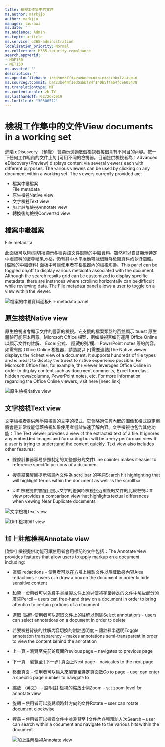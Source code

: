 ```yaml
---
title: 檢視工作集中的文件
ms.author: markjjo
author: markjjo
manager: laurawi
ms.date: ''
ms.audience: Admin
ms.topic: article
ms.service: o365-administration
localization_priority: Normal
ms.collection: M365-security-compliance
search.appverid:
- MOE150
- MET150
ms.assetid: ''
description: ''
ms.openlocfilehash: 155d5663ff54e48bee0c0561e58319b5f213c016
ms.sourcegitcommit: baf23be44f1ed5abbf84f140b5ffa64fce605478
ms.translationtype: MT
ms.contentlocale: zh-TW
ms.lasthandoff: 02/26/2019
ms.locfileid: "30306512"
---
```

# <a name="view-documents-in-a-working-set"></a><span data-ttu-id="aa8c1-102">檢視工作集中的文件</span><span class="sxs-lookup"><span data-stu-id="aa8c1-102">View documents in a working set</span></span>

<span data-ttu-id="aa8c1-p101">進階 eDiscovery （預覽） 會顯示透過數個檢視者每個具有不同目的內容。按一下任何工作組內的文件上的 [可用不同的檢視器。目前提供檢視者為：</span><span class="sxs-lookup"><span data-stu-id="aa8c1-p101">Advanced eDiscovery (Preview) displays content via several viewers each with different purposes. The various viewers can be used by clicking on any document within a working set. The viewers currently provided are:</span></span>

- <span data-ttu-id="aa8c1-106">檔案中繼檔案  
</span><span class="sxs-lookup"><span data-stu-id="aa8c1-106">File metadata</span></span>
- <span data-ttu-id="aa8c1-107">原生檢視</span><span class="sxs-lookup"><span data-stu-id="aa8c1-107">Native view</span></span>
- <span data-ttu-id="aa8c1-108">文字檢視</span><span class="sxs-lookup"><span data-stu-id="aa8c1-108">Text view</span></span>
- <span data-ttu-id="aa8c1-109">加上註解檢視</span><span class="sxs-lookup"><span data-stu-id="aa8c1-109">Annotate view</span></span>
- <span data-ttu-id="aa8c1-110">轉換後的檢視</span><span class="sxs-lookup"><span data-stu-id="aa8c1-110">Converted view</span></span>

## <a name="file-metadata"></a><span data-ttu-id="aa8c1-111">檔案中繼檔案  
</span><span class="sxs-lookup"><span data-stu-id="aa8c1-111">File metadata</span></span>

<span data-ttu-id="aa8c1-p102">此面板可以開/關切換顯示各種與該文件關聯的中繼資料。雖然可以自訂顯示特定中繼資料的搜尋結果方格，仍有其中水平捲動可能很難時檢閱資料的執行個體。[檔案的中繼資料] 面板中可讓使用者在檢視器內的檢視切換。</span><span class="sxs-lookup"><span data-stu-id="aa8c1-p102">This panel can be toggled on/off to display various metadata associated with the document. Although the search results grid can be customized to display specific metadata, there are instances where scrolling horizontally can be difficult while reviewing data. The File metadata panel allows a user to toggle on a view within the viewer.</span></span>

![<span data-ttu-id="aa8c1-115">檔案的中繼資料面板</span><span class="sxs-lookup"><span data-stu-id="aa8c1-115">File metadata panel</span></span>
](../media/Reviewimage2.png)

## <a name="native-view"></a><span data-ttu-id="aa8c1-116">原生檢視</span><span class="sxs-lookup"><span data-stu-id="aa8c1-116">Native view</span></span>

<span data-ttu-id="aa8c1-p103">原生檢視者會顯示文件的豐富的檢視。它支援的檔案類型的百並顯示 truest 原生體驗可能原本用意。Microsoft Office 檔案，例如檢視器如何運用 Office Online 以顯示文件的註解、 Excel 公式、 隱藏的列/欄、 PowerPoint notes 等的內容。如需有關 Office Online 檢視器，請造訪以下\[需要連結\]</span><span class="sxs-lookup"><span data-stu-id="aa8c1-p103">The Native viewer displays the richest view of a document. It supports hundreds of file types and is meant to display the truest to native experience possible. For Microsoft Office files, for example, the viewer leverages Office Online in order to display content such as document comments, Excel formulas, hidden rows/columns, PowerPoint notes, etc. For more information regarding the Office Online viewers, visit here \[need link\]</span></span>

![<span data-ttu-id="aa8c1-120">原生檢視</span><span class="sxs-lookup"><span data-stu-id="aa8c1-120">Native view</span></span>
](../media/Reviewimage3.png)

## <a name="text-view"></a><span data-ttu-id="aa8c1-121">文字檢視</span><span class="sxs-lookup"><span data-stu-id="aa8c1-121">Text view</span></span>

<span data-ttu-id="aa8c1-p104">文字檢視者提供解壓縮檔案的文字的模式。它會略過任何內嵌的圖像和格式設定但將會是非常效能低落檢視如果使用者嘗試快速了解內容。文字檢視也包含其他功能：</span><span class="sxs-lookup"><span data-stu-id="aa8c1-p104">The Text viewer provides a view of the extracted text of a file. It ignores any embedded images and formatting but will be a very performant view if a user is trying to understand the content quickly. Text view also includes other features:</span></span>

  - <span data-ttu-id="aa8c1-125">線條計數器容易參照特定的某些部分的文件</span><span class="sxs-lookup"><span data-stu-id="aa8c1-125">Line counter makes it easier to reference specific portions of a document</span></span>

  - <span data-ttu-id="aa8c1-126">搜尋結果醒目提示強調內文件為 scrollbar 的字詞</span><span class="sxs-lookup"><span data-stu-id="aa8c1-126">Search hit highlighting that will highlight terms within the document as well as the scrollbar</span></span>

  - <span data-ttu-id="aa8c1-127">Diff 檢視提供會醒目提示文字的差異時檢視接近重複的文件的比較檢視</span><span class="sxs-lookup"><span data-stu-id="aa8c1-127">Diff view provides a comparison view that highlights textual differences when viewing Near Duplicate documents</span></span>

![<span data-ttu-id="aa8c1-128">文字檢視</span><span class="sxs-lookup"><span data-stu-id="aa8c1-128">Text view</span></span>
](../media/Reviewimage4.png)

![<span data-ttu-id="aa8c1-129">Diff 檢視</span><span class="sxs-lookup"><span data-stu-id="aa8c1-129">Diff view</span></span>
](../media/Reviewimage5.png)

## <a name="annotate-view"></a><span data-ttu-id="aa8c1-130">加上註解檢視</span><span class="sxs-lookup"><span data-stu-id="aa8c1-130">Annotate view</span></span>

<span data-ttu-id="aa8c1-131">[附註] 檢視提供功能可讓使用者套用標記的文件包括：</span><span class="sxs-lookup"><span data-stu-id="aa8c1-131">The Annotate view provides features that allow users to apply markup on a document including:</span></span>

  - <span data-ttu-id="aa8c1-132">區域 redactions – 使用者可以在方塊上繪製文件以隱藏敏感內容</span><span class="sxs-lookup"><span data-stu-id="aa8c1-132">Area redactions – users can draw a box on the document in order to hide sensitive content</span></span>

  - <span data-ttu-id="aa8c1-133">鉛筆 – 使用者可以免費手掌繪製文件上的以便將移至特定的文件中某些部分的廣告</span><span class="sxs-lookup"><span data-stu-id="aa8c1-133">Pencil – users can free-hand draw on a document in order to bring attention to certain portions of a document</span></span>

  - <span data-ttu-id="aa8c1-134">選取 [註解-使用者可以選取文件上的註解以刪除</span><span class="sxs-lookup"><span data-stu-id="aa8c1-134">Select annotations - users can select annotations on a document in order to delete</span></span>

  - <span data-ttu-id="aa8c1-135">若要檢視背後的註解內容切換的附註透明度 – 讓註釋半透明</span><span class="sxs-lookup"><span data-stu-id="aa8c1-135">Toggle annotation transparency – makes annotations semi-transparent in order to view the content behind the annotation</span></span>

  - <span data-ttu-id="aa8c1-136">上一頁 – 瀏覽至先前的頁面</span><span class="sxs-lookup"><span data-stu-id="aa8c1-136">Previous page – navigates to previous page</span></span>

  - <span data-ttu-id="aa8c1-137">下一頁 – 瀏覽至 [下一步] 頁面上</span><span class="sxs-lookup"><span data-stu-id="aa8c1-137">Next page – navigates to the next page</span></span>

  - <span data-ttu-id="aa8c1-138">移至頁面 – 使用者可以輸入來瀏覽至特定頁面數</span><span class="sxs-lookup"><span data-stu-id="aa8c1-138">Go to page – user can enter a specific page number to navigate to</span></span>

  - <span data-ttu-id="aa8c1-139">縮放 （英文） – 設附註] 檢視的縮放比例</span><span class="sxs-lookup"><span data-stu-id="aa8c1-139">Zoom – set zoom level for annotate view</span></span>

  - <span data-ttu-id="aa8c1-140">旋轉 – 使用者可以旋轉順時針方向的文件</span><span class="sxs-lookup"><span data-stu-id="aa8c1-140">Rotate – user can rotate document clockwise</span></span>

  - <span data-ttu-id="aa8c1-141">搜尋 – 使用者可以搜尋文件中並瀏覽至 [文件內各種拜訪人次</span><span class="sxs-lookup"><span data-stu-id="aa8c1-141">Search – user can search within a document and navigate to the various hits within the document</span></span>
    
    ![<span data-ttu-id="aa8c1-142">加上註解檢視</span><span class="sxs-lookup"><span data-stu-id="aa8c1-142">Annotate view</span></span>
    ](../media/Reviewimage1.png)